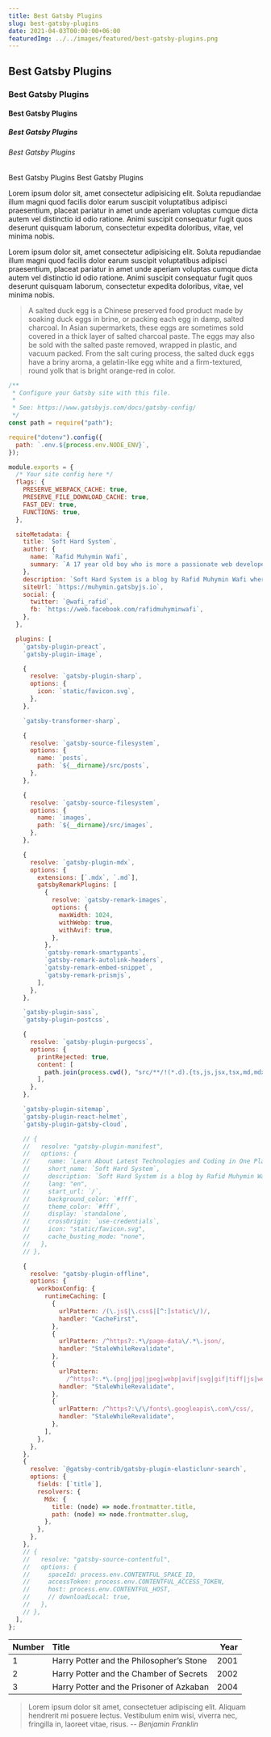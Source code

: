 ```yaml
---
title: Best Gatsby Plugins
slug: best-gatsby-plugins
date: 2021-04-03T00:00:00+06:00
featuredImg: ../../images/featured/best-gatsby-plugins.png
---
```


## Best Gatsby Plugins

### Best Gatsby Plugins

#### Best Gatsby Plugins

##### Best Gatsby Plugins

###### Best Gatsby Plugins

Best Gatsby Plugins
<span> Best Gatsby Plugins</span>

Lorem ipsum dolor sit, amet consectetur adipisicing elit. Soluta repudiandae illum magni quod facilis dolor earum suscipit voluptatibus adipisci praesentium, placeat pariatur in amet unde aperiam voluptas cumque dicta autem vel distinctio id odio ratione. Animi suscipit consequatur fugit quos deserunt quisquam laborum, consectetur expedita doloribus, vitae, vel minima nobis.

Lorem ipsum dolor sit, amet consectetur adipisicing elit. Soluta repudiandae illum magni quod facilis dolor earum suscipit voluptatibus adipisci praesentium, placeat pariatur in amet unde aperiam voluptas cumque dicta autem vel distinctio id odio ratione. Animi suscipit consequatur fugit quos deserunt quisquam laborum, consectetur expedita doloribus, vitae, vel minima nobis.

> A salted duck egg is a Chinese preserved food product made by soaking duck
> eggs in brine, or packing each egg in damp, salted charcoal. In Asian
> supermarkets, these eggs are sometimes sold covered in a thick layer of salted
> charcoal paste. The eggs may also be sold with the salted paste removed,
> wrapped in plastic, and vacuum packed. From the salt curing process, the
> salted duck eggs have a briny aroma, a gelatin-like egg white and a
> firm-textured, round yolk that is bright orange-red in color.

```js
/**
 * Configure your Gatsby site with this file.
 *
 * See: https://www.gatsbyjs.com/docs/gatsby-config/
 */
const path = require("path");

require("dotenv").config({
  path: `.env.${process.env.NODE_ENV}`,
});

module.exports = {
  /* Your site config here */
  flags: {
    PRESERVE_WEBPACK_CACHE: true,
    PRESERVE_FILE_DOWNLOAD_CACHE: true,
    FAST_DEV: true,
    FUNCTIONS: true,
  },

  siteMetadata: {
    title: `Soft Hard System`,
    author: {
      name: `Rafid Muhymin Wafi`,
      summary: `A 17 year old boy who is more a passionate web developer and content creator than a high school student.`,
    },
    description: `Soft Hard System is a blog by Rafid Muhymin Wafi where you'll find blogs and latest news about new technologies, tools, stacks, and coding.`,
    siteUrl: `https://muhymin.gatsbyjs.io`,
    social: {
      twitter: `@wafi_rafid`,
      fb: `https://web.facebook.com/rafidmuhyminwafi`,
    },
  },

  plugins: [
    `gatsby-plugin-preact`,
    `gatsby-plugin-image`,

    {
      resolve: `gatsby-plugin-sharp`,
      options: {
        icon: `static/favicon.svg`,
      },
    },

    `gatsby-transformer-sharp`,

    {
      resolve: `gatsby-source-filesystem`,
      options: {
        name: `posts`,
        path: `${__dirname}/src/posts`,
      },
    },

    {
      resolve: `gatsby-source-filesystem`,
      options: {
        name: `images`,
        path: `${__dirname}/src/images`,
      },
    },

    {
      resolve: `gatsby-plugin-mdx`,
      options: {
        extensions: [`.mdx`, `.md`],
        gatsbyRemarkPlugins: [
          {
            resolve: `gatsby-remark-images`,
            options: {
              maxWidth: 1024,
              withWebp: true,
              withAvif: true,
            },
          },
          `gatsby-remark-smartypants`,
          `gatsby-remark-autolink-headers`,
          `gatsby-remark-embed-snippet`,
          `gatsby-remark-prismjs`,
        ],
      },
    },

    `gatsby-plugin-sass`,
    `gatsby-plugin-postcss`,

    {
      resolve: `gatsby-plugin-purgecss`,
      options: {
        printRejected: true,
        content: [
          path.join(process.cwd(), "src/**/!(*.d).{ts,js,jsx,tsx,md,mdx}"),
        ],
      },
    },

    `gatsby-plugin-sitemap`,
    `gatsby-plugin-react-helmet`,
    `gatsby-plugin-gatsby-cloud`,

    // {
    //   resolve: "gatsby-plugin-manifest",
    //   options: {
    //     name: `Learn About Latest Technologies and Coding in One Place | Soft Hard System`,
    //     short_name: `Soft Hard System`,
    //     description: `Soft Hard System is a blog by Rafid Muhymin Wafi where you'll find blogs and latest news about new technologies, tools, stacks, and coding.`,
    //     lang: "en",
    //     start_url: `/`,
    //     background_color: `#fff`,
    //     theme_color: `#fff`,
    //     display: `standalone`,
    //     crossOrigin: `use-credentials`,
    //     icon: "static/favicon.svg",
    //     cache_busting_mode: "none",
    //   },
    // },

    {
      resolve: "gatsby-plugin-offline",
      options: {
        workboxConfig: {
          runtimeCaching: [
            {
              urlPattern: /(\.js$|\.css$|[^:]static\/)/,
              handler: "CacheFirst",
            },
            {
              urlPattern: /^https?:.*\/page-data\/.*\.json/,
              handler: "StaleWhileRevalidate",
            },
            {
              urlPattern:
                /^https?:.*\.(png|jpg|jpeg|webp|avif|svg|gif|tiff|js|woff|woff2|json|css)$/,
              handler: "StaleWhileRevalidate",
            },
            {
              urlPattern: /^https?:\/\/fonts\.googleapis\.com\/css/,
              handler: "StaleWhileRevalidate",
            },
          ],
        },
      },
    },
    {
      resolve: `@gatsby-contrib/gatsby-plugin-elasticlunr-search`,
      options: {
        fields: [`title`],
        resolvers: {
          Mdx: {
            title: (node) => node.frontmatter.title,
            path: (node) => node.frontmatter.slug,
          },
        },
      },
    },
    // {
    //   resolve: "gatsby-source-contentful",
    //   options: {
    //     spaceId: process.env.CONTENTFUL_SPACE_ID,
    //     accessToken: process.env.CONTENTFUL_ACCESS_TOKEN,
    //     host: process.env.CONTENTFUL_HOST,
    //     // downloadLocal: true,
    //   },
    // },
  ],
};
```

| Number | Title                                    | Year |
| :----- | :--------------------------------------- | ---: |
| 1      | Harry Potter and the Philosopher’s Stone | 2001 |
| 2      | Harry Potter and the Chamber of Secrets  | 2002 |
| 3      | Harry Potter and the Prisoner of Azkaban | 2004 |

> Lorem ipsum dolor sit amet, consectetuer adipiscing elit. Aliquam hendrerit mi posuere lectus. Vestibulum enim wisi, viverra nec, fringilla in, laoreet vitae, risus.
<cite>-- Benjamin Franklin</cite>

